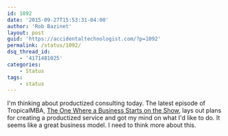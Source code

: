 ```yaml
---
id: 1092
date: '2015-09-27T15:53:31-04:00'
author: 'Rob Bazinet'
layout: post
guid: 'https://accidentaltechnologist.com/?p=1092'
permalink: /status/1092/
dsq_thread_id:
    - '4171481025'
categories:
    - Status
tags:
    - status
---
```


I'm thinking about productized consulting today. The latest episode of TropicalMBA, [The One Where a Business Starts on the Show](https://www.tropicalmba.com/productized/), lays out plans for creating a productized service and got my mind on what I'd like to do. It seems like a great business model. I need to think more about this.